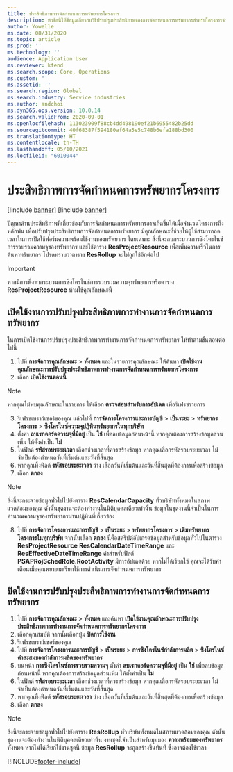 ```yaml
---
title: ประสิทธิภาพการจัดกำหนดการทรัพยากรโครงการ
description: หัวข้อนี้ให้ข้อมูลเกี่ยวกับวิธีปรับปรุงประสิทธิภาพของการจัดกำหนดการทรัพยากรสำหรับโครงการจำนวนมาก
author: Yowelle
ms.date: 08/31/2020
ms.topic: article
ms.prod: ''
ms.technology: ''
audience: Application User
ms.reviewer: kfend
ms.search.scope: Core, Operations
ms.custom: ''
ms.assetid: ''
ms.search.region: Global
ms.search.industry: Service industries
ms.author: andchoi
ms.dyn365.ops.version: 10.0.14
ms.search.validFrom: 2020-09-01
ms.openlocfilehash: 113023909f88cb4dd498190ef21b6955482b25dd
ms.sourcegitcommit: 40f68387f594180af64a5e5c748b6efa188bd300
ms.translationtype: HT
ms.contentlocale: th-TH
ms.lasthandoff: 05/10/2021
ms.locfileid: "6010044"
---
```

# <a name="project-resource-scheduling-performance"></a>ประสิทธิภาพการจัดกำหนดการทรัพยากรโครงการ

[!include [banner](../includes/banner.md)]
[!include [banner](../includes/preview-banner.md)]


ปัญหาด้านประสิทธิภาพที่เกี่ยวข้องกับการจัดกำหนดการทรัพยากรอาจเกิดขึ้นได้เมื่อจำนวนโครงการถึงหลักพัน เพื่อปรับปรุงประสิทธิภาพการจัดกำหนดการทรัพยากร มีคุณลักษณะที่ช่วยให้ผู้ใช้สามารถลดเวลาในการเปิดใช้ฟอร์มความพร้อมใช้งานของทรัพยากร โดยเฉพาะ สิ่งนี้จะลบกระบวนการซิงโครไนซ์การรวบรวมความจุของทรัพยากร และใช้ตาราง **ResProjectResource** เพื่อเพิ่มความเร็วในการค้นหาทรัพยากร โปรดทราบว่าตาราง **ResRollup** จะไม่ถูกใช้อีกต่อไป

> [!IMPORTANT]
> หากมีการพึ่งพากระบวนการซิงโครไนซ์การรวบรวมความจุทรัพยากรหรือตาราง **ResProjectResource** ห้ามใช้คุณลักษณะนี้

## <a name="enable-resource-scheduling-performance-enhancement"></a>เปิดใช้งานการปรับปรุงประสิทธิภาพการทำงานการจัดกำหนดการทรัพยากร
ในการเปิดใช้งานการปรับปรุงประสิทธิภาพการทำงานการจัดกำหนดการทรัพยากร ให้ทำตามขั้นตอนต่อไปนี้

1. ไปที่ **การจัดการคุณลักษณะ** > **ทั้งหมด** และในรายการคุณลักษณะ ให้ค้นหา **เปิดใช้งานคุณลักษณะการปรับปรุงประสิทธิภาพการทำงานการจัดกำหนดการทรัพยากรโครงการ**
2. เลือก **เปิดใช้งานตอนนี้**

> [!NOTE]
> หากคุณไม่พบคุณลักษณะในรายการ ให้เลือก **ตรวจสอบสำหรับการอัปเดต** เพื่อรีเฟรชรายการ

3. รีเฟรชเบราว์เซอร์ของคุณ แล้วไปที่ **การจัดการโครงการและการบัญชี** > **เป็นระยะ** > **ทรัพยากรโครงการ** > **ซิงโครไนซ์ความจุปฏิทินทรัพยากรในทุกบริษัท**
4. ตั้งค่า **ลบเรกคอร์ดความจุที่มีอยู่** เป็น **ใช่** เพื่อลบข้อมูลก่อนหน้านี้ หากคุณต้องการสร้างข้อมูลส่วนเพิ่ม ให้ตั้งค่าเป็น **ไม่**
5. ในฟิลด์ **รหัสรอบระยะเวลา** เลือกช่วงเวลาที่ควรสร้างข้อมูล หากคุณเลือกรหัสรอบระยะเวลา ไม่จำเป็นต้องกำหนดวันที่เริ่มต้นและวันที่สิ้นสุด
6. หากคุณทิ้งฟิลด์ **รหัสรอบระยะเวลา** ว่าง เลือกวันที่เริ่มต้นและวันที่สิ้นสุดที่ต้องการเพื่อสร้างข้อมูล
7. เลือก **ตกลง**

 > [!NOTE]
 > สิ่งนี้จะกระจายข้อมูลทั่วไปไปยังตาราง **ResCalendarCapacity** ทั่วบริษัททั้งหมดในสภาพแวดล้อมของคุณ ดังนั้นชุดงานจะต้องทำงานในนิติบุคคลเดียวเท่านั้น ข้อมูลในชุดงานนี้จำเป็นในการคำนวณความจุของทรัพยากรผ่านปฏิทินที่เกี่ยวข้อง

8. ไปที่ **การจัดการโครงการและการบัญชี** > **เป็นระยะ** > **ทรัพยากรโครงการ** > **เติมทรัพยากรโครงการในทุกบริษัท** จากนั้นเลือก **ตกลง** นี่คือสคริปต์อัปเกรดข้อมูลสำหรับข้อมูลทั่วไปในตาราง **ResProjectResource** **ResCalendarDateTimeRange** และ **ResEffectiveDateTimeRange** ค่าสำหรับฟิลด์ **PSAPRojSchedRole.RootActivity** มีการอัปเดตด้วย หากไม่ได้เรียกใช้ คุณจะได้รับคำเตือนเมื่อคุณพยายามเรียกใช้การดำเนินการจัดกำหนดการทรัพยากร
 
## <a name="turn-off-resource-scheduling-performance-enhancement"></a>ปิดใช้งานการปรับปรุงประสิทธิภาพการทำงานการจัดกำหนดการทรัพยากร

1. ไปที่ **การจัดการคุณลักษณะ** > **ทั้งหมด**  และค้นหา **เปิดใช้งานคุณลักษณะการปรับปรุงประสิทธิภาพการทำงานการจัดกำหนดการทรัพยากรโครงการ**
2. เลือกคุณสมบัติ จากนั้นเลือกปุ่ม **ปิดการใช้งาน**
3. รีเฟรชเบราว์เซอร์ของคุณ
4. ไปที่ **การจัดการโครงการและการบัญชี** > **เป็นระยะ** > **การซิงโครไนซ์กำลังการผลิต** > **ซิงโครไนซ์ค่าสะสมของกำลังการผลิตของทรัพยากร**
5. บนหน้า **การซิงโครไนซ์การรวบรวมความจุ** ตั้งค่า **ลบเรกคอร์ดความจุที่มีอยู่** เป็น **ใช่** เพื่อลบข้อมูลก่อนหน้านี้ หากคุณต้องการสร้างข้อมูลส่วนเพิ่ม ให้ตั้งค่าเป็น **ไม่**
6. ในฟิลด์ **รหัสรอบระยะเวลา** เลือกช่วงเวลาที่ควรสร้างข้อมูล หากคุณเลือกรหัสรอบระยะเวลา ไม่จำเป็นต้องกำหนดวันที่เริ่มต้นและวันที่สิ้นสุด
7. หากคุณทิ้งฟิลด์ **รหัสรอบระยะเวลา** ว่าง เลือกวันที่เริ่มต้นและวันที่สิ้นสุดที่ต้องการเพื่อสร้างข้อมูล
8. เลือก **ตกลง**

> [!NOTE]
> สิ่งนี้จะกระจายข้อมูลทั่วไปไปยังตาราง **ResRollup** ทั่วบริษัททั้งหมดในสภาพแวดล้อมของคุณ ดังนั้นชุดงานจะต้องทำงานในนิติบุคคลเดียวเท่านั้น งานชุดนี้จำเป็นสำหรับมุมมอง **ความพร้อมของทรัพยากร** ทั้งหมด หากไม่ได้เรียกใช้งานชุดนี้ ข้อมูล **ResRollup** จะถูกสร้างขึ้นทันที ซึ่งอาจต้องใช้เวลา


[!INCLUDE[footer-include](../includes/footer-banner.md)]